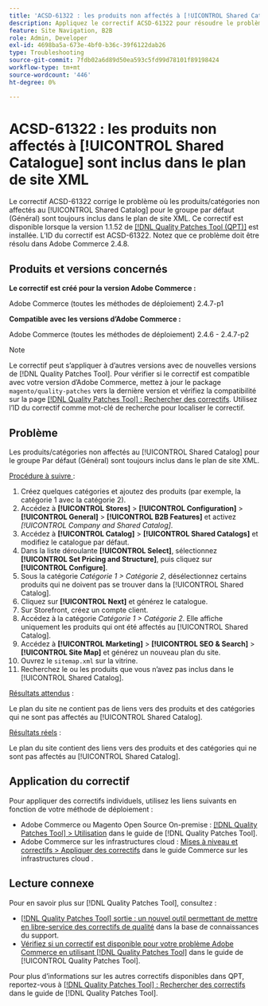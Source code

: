 ```yaml
---
title: 'ACSD-61322 : les produits non affectés à [!UICONTROL Shared Catalogue] sont inclus dans le plan de site XML'
description: Appliquez le correctif ACSD-61322 pour résoudre le problème d’Adobe Commerce où les produits/catégories non affectés au [!UICONTROL Shared Catalog] pour le groupe par défaut (Général) sont toujours inclus dans le plan de site XML.
feature: Site Navigation, B2B
role: Admin, Developer
exl-id: 4698ba5a-673e-4bf0-b36c-39f6122dab26
type: Troubleshooting
source-git-commit: 7fdb02a6d89d50ea593c5fd99d78101f89198424
workflow-type: tm+mt
source-wordcount: '446'
ht-degree: 0%

---
```


# ACSD-61322 : les produits non affectés à [!UICONTROL Shared Catalogue] sont inclus dans le plan de site XML

Le correctif ACSD-61322 corrige le problème où les produits/catégories non affectés au [!UICONTROL Shared Catalog] pour le groupe par défaut (Général) sont toujours inclus dans le plan de site XML. Ce correctif est disponible lorsque la version 1.1.52 de [[!DNL Quality Patches Tool (QPT)]](https://experienceleague.adobe.com/fr/docs/commerce-operations/tools/quality-patches-tool/quality-patches-tool-to-self-serve-quality-patches) est installée. L’ID du correctif est ACSD-61322. Notez que ce problème doit être résolu dans Adobe Commerce 2.4.8.

## Produits et versions concernés

**Le correctif est créé pour la version Adobe Commerce :**

Adobe Commerce (toutes les méthodes de déploiement) 2.4.7-p1

**Compatible avec les versions d’Adobe Commerce :**

Adobe Commerce (toutes les méthodes de déploiement) 2.4.6 - 2.4.7-p2

>[!NOTE]
>
>Le correctif peut s’appliquer à d’autres versions avec de nouvelles versions de [!DNL Quality Patches Tool]. Pour vérifier si le correctif est compatible avec votre version d’Adobe Commerce, mettez à jour le package `magento/quality-patches` vers la dernière version et vérifiez la compatibilité sur la page [[!DNL Quality Patches Tool] : Rechercher des correctifs](https://experienceleague.adobe.com/tools/commerce-quality-patches/index.html?lang=fr). Utilisez l’ID du correctif comme mot-clé de recherche pour localiser le correctif.

## Problème

Les produits/catégories non affectés au [!UICONTROL Shared Catalog] pour le groupe Par défaut (Général) sont toujours inclus dans le plan de site XML.

<u>Procédure à suivre </u> :

1. Créez quelques catégories et ajoutez des produits (par exemple, la catégorie 1 avec la catégorie 2).
1. Accédez à **[!UICONTROL Stores]** > **[!UICONTROL Configuration]** > **[!UICONTROL General]** > **[!UICONTROL B2B Features]** et activez *[!UICONTROL Company and Shared Catalog]*.
1. Accédez à **[!UICONTROL Catalog]** > **[!UICONTROL Shared Catalogs]** et modifiez le catalogue par défaut.
1. Dans la liste déroulante **[!UICONTROL Select]**, sélectionnez **[!UICONTROL Set Pricing and Structure]**, puis cliquez sur **[!UICONTROL Configure]**.
1. Sous la catégorie *Catégorie 1 > Catégorie 2*, désélectionnez certains produits qui ne doivent pas se trouver dans la [!UICONTROL Shared Catalog].
1. Cliquez sur **[!UICONTROL Next]** et générez le catalogue.
1. Sur Storefront, créez un compte client.
1. Accédez à la catégorie *Catégorie 1 > Catégorie 2*. Elle affiche uniquement les produits qui ont été affectés au [!UICONTROL Shared Catalog].
1. Accédez à **[!UICONTROL Marketing]** > **[!UICONTROL SEO & Search]** > **[!UICONTROL Site Map]** et générez un nouveau plan du site.
1. Ouvrez le `sitemap.xml` sur la vitrine.
1. Recherchez le ou les produits que vous n’avez pas inclus dans le [!UICONTROL Shared Catalog].

<u>Résultats attendus</u> :

Le plan du site ne contient pas de liens vers des produits et des catégories qui ne sont pas affectés au [!UICONTROL Shared Catalog].

<u>Résultats réels</u> :

Le plan du site contient des liens vers des produits et des catégories qui ne sont pas affectés au [!UICONTROL Shared Catalog].

## Application du correctif

Pour appliquer des correctifs individuels, utilisez les liens suivants en fonction de votre méthode de déploiement :

* Adobe Commerce ou Magento Open Source On-premise : [[!DNL Quality Patches Tool] > Utilisation](/help/tools/quality-patches-tool/usage.md) dans le guide de [!DNL Quality Patches Tool].
* Adobe Commerce sur les infrastructures cloud : [Mises à niveau et correctifs > Appliquer des correctifs](https://experienceleague.adobe.com/docs/commerce-cloud-service/user-guide/develop/upgrade/apply-patches.html?lang=fr) dans le guide Commerce sur les infrastructures cloud .

## Lecture connexe

Pour en savoir plus sur [!DNL Quality Patches Tool], consultez :

* [[!DNL Quality Patches Tool] sortie : un nouvel outil permettant de mettre en libre-service des correctifs de qualité](https://experienceleague.adobe.com/fr/docs/commerce-operations/tools/quality-patches-tool/quality-patches-tool-to-self-serve-quality-patches) dans la base de connaissances du support.
* [Vérifiez si un correctif est disponible pour votre problème Adobe Commerce en utilisant [!DNL Quality Patches Tool]](/help/tools/quality-patches-tool/patches-available-in-qpt/check-patch-for-magento-issue-with-magento-quality-patches.md) dans le guide de [!UICONTROL Quality Patches Tool].


Pour plus d’informations sur les autres correctifs disponibles dans QPT, reportez-vous à [[!DNL Quality Patches Tool] : Rechercher des correctifs](https://experienceleague.adobe.com/tools/commerce-quality-patches/index.html?lang=fr) dans le guide de [!DNL Quality Patches Tool].
